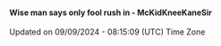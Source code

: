 #### Wise man says only fool rush in - McKidKneeKaneSir
Updated on 09/09/2024 - 08:15:09 (UTC) Time Zone
